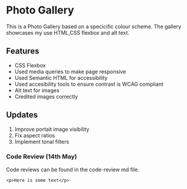 # Photo Gallery
This is a Photo Gallery based on a specicific colour scheme. The gallery showcases my use HTML,CSS flexbox and alt text.

## Features
- CSS Flexbox
- Used media queries to make page responsive
- Used Semantic HTML for accessibility
- Used accesibility tools to ensure contrast is WCAG compliant
- Alt text for images
- Credited images correctly

## Updates
1. Improve portait image visibility
2. Fix aspect ratios
3. Implement tonal filters

### Code Review (14th May)
Code reviews can be found in the code-review md file.


`<p>Here is some text</p>`
